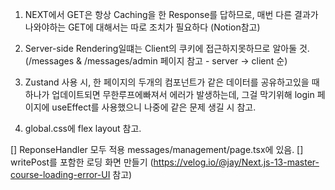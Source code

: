 1. NEXT에서 GET은 항상 Caching을 한 Response를 답하므로, 매번 다른 결과가 나와야하는 GET에 대해서는 따로 조치가 필요하다 (Notion참고)

2. Server-side Rendering일떄는 Client의 쿠키에 접근하지못하므로 알아둘 것. (/messages & /messages/admin 페이지 참고 - server -> client 순)

3. Zustand 사용 시, 한 페이지의 두개의 컴포넌트가 같은 데이터를 공유하고있을 때 하나가 업데이트되면 무한루프에빠져서 에러가 발생하는데, 그걸 막기위해 login 페이지에 useEffect를 사용했으니 나중에 같은 문제 생길 시 참고.

4. global.css에 flex layout 참고.

[] ReponseHandler 모두 적용 messages/management/page.tsx에 있음.
[] writePost를 포함한 로딩 화면 만들기 (https://velog.io/@jay/Next.js-13-master-course-loading-error-UI 참고)



